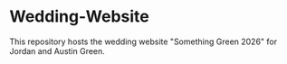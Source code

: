 # Wedding-Website
This repository hosts the wedding website "Something Green 2026" for Jordan and Austin Green.
